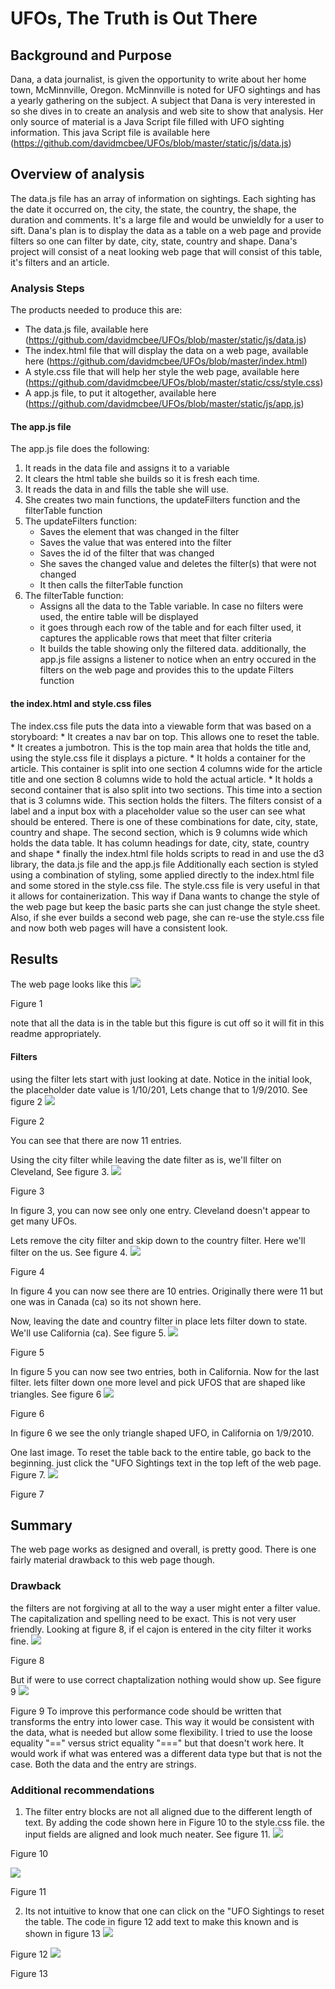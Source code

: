 # UFOs, The Truth is Out There
## Background and Purpose
Dana, a data journalist, is given the opportunity to write about her home town, McMinnville,
Oregon. McMinnville is noted for UFO sightings and has a yearly gathering on the subject. A subject
that Dana is very interested in so she dives in to create an analysis and web site to show that analysis.
Her only source of material is a Java Script file filled with UFO sighting information. This java Script file is available here (https://github.com/davidmcbee/UFOs/blob/master/static/js/data.js)

## Overview of analysis
The data.js file has an array of information on sightings. Each sighting has the date it occurred on, the city, the state, the country,
the shape, the duration and comments. It's a large file and would be unwieldly for a user to sift.
Dana's plan is to display the data as a table on a web page and provide filters so one can filter by date, city, state, country and shape.
Dana's project will consist of a neat looking web page that will consist of this table, it's filters and an article.

### Analysis Steps
The products needed to produce this are:
* The data.js file, available here (https://github.com/davidmcbee/UFOs/blob/master/static/js/data.js)
* The index.html file that will display the data on a web page, available here (https://github.com/davidmcbee/UFOs/blob/master/index.html)
* A style.css file that will help her style the web page, available here (https://github.com/davidmcbee/UFOs/blob/master/static/css/style.css)
* A app.js file, to put it altogether, available here (https://github.com/davidmcbee/UFOs/blob/master/static/js/app.js)

#### The app.js file
The app.js file does the following:
1. It reads in the data file and assigns it to a variable
2. It clears the html table she builds so it is fresh each time.
3. It reads the data in and fills the table she will use.
4. She creates two main functions, the updateFilters function and the filterTable function
5. The updateFilters function:
	* Saves the element that was changed in the filter
	* Saves the value that was entered into the filter
	* Saves the id of the filter that was changed
	* She saves the changed value and deletes the filter(s) that were not changed
	* It then calls the filterTable function
6. The filterTable function:
	* Assigns all the data to the Table variable. In case no filters were used, the entire table will be displayed
	* it goes through each row of the table and for each filter used, it captures the applicable rows that meet that filter criteria
	* It builds the table showing only the filtered data.
additionally, the app.js file assigns a listener to notice when an entry occured in the filters on the web page and provides this to the update Filters function

#### the index.html and style.css files
The index.css file puts the data into a viewable form that was based on a storyboard:
	* It creates a nav bar on top. This allows one to reset the table.
	* It creates a jumbotron. This is the top main area that holds the title and, using the style.css file it displays a picture.
	* It holds a container for the article. This container is split into one section 4 columns wide for the article title and one section 8
	columns wide to hold the actual article.
	* It holds a second container that is also split into two sections. This time into a section that is 3 columns wide. This section holds the filters. The
	filters consist of a label and a input box with a placeholder value so the user can see what should be entered. There is one of these combinations
	for date, city, state, country and shape.
	The second section, which is 9 columns wide which holds the data table. It has column headings for date, city, state, country and shape
	* finally the index.html file holds scripts to read in and use the d3 library, the data.js file and the app.js file
Additionally each section is styled using a combination of styling, some applied directly to the index.html file and some stored in the style.css file. The style.css
file is very useful in that it allows for containerization. This way if Dana wants to change the style of the web page but keep the basic parts she can just change
the style sheet. Also, if she ever builds a second web page, she can re-use the style.css file and now both web pages will have a consistent look.
## Results
The web page looks like this ![](https://github.com/davidmcbee/UFOs/blob/master/static/images/initial_wp.png)

Figure 1

note that all the data is in the table but this figure is cut off so it will fit in this readme appropriately.

#### Filters
using the filter lets start with just looking at date. Notice in the initial look, the placeholder date value is 1/10/201, Lets change that to 1/9/2010. See figure 2
![](https://github.com/davidmcbee/UFOs/blob/master/static/images/date_filter.png)

Figure 2

You can see that there are now 11 entries.

Using the city filter while leaving the date filter as is, we'll filter on Cleveland, See figure 3.
![](https://github.com/davidmcbee/UFOs/blob/master/static/images/city_filter.png)

Figure 3

In figure 3, you can now see only one entry. Cleveland doesn't appear to get many UFOs.

Lets remove the city filter and skip down to the country filter. Here we'll filter on the us. See figure 4.
![](https://github.com/davidmcbee/UFOs/blob/master/static/images/country_filter.png)

Figure 4

In figure 4 you can now see there are 10 entries. Originally there were 11 but one was in Canada (ca) so its not shown here.

Now, leaving the date and country filter in place lets filter down to state. We'll use California (ca). See figure 5.
![](https://github.com/davidmcbee/UFOs/blob/master/static/images/ca_filter.png)

Figure 5

In figure 5 you can now see two entries, both in California. Now for the last filter. lets filter down one more level and pick UFOS that are shaped like triangles.
See figure 6
![](https://github.com/davidmcbee/UFOs/blob/master/static/images/shape_filter.png)

Figure 6

In figure 6 we see the only triangle shaped UFO, in California on 1/9/2010. 

One last image. To reset the table back to the entire table, go back to the beginning. just click the "UFO Sightings text in the top left of the web page. Figure 7.
![](https://github.com/davidmcbee/UFOs/blob/master/static/images/reset.png)

Figure 7

## Summary
The web page works as designed and overall, is pretty good. There is one fairly material drawback to this web page though.

### Drawback
the filters are not forgiving at all to the way a user might enter a filter value. The capitalization and spelling need to be exact. This is not very user friendly.
Looking at figure 8, if el cajon is entered in the city filter it works fine.
![](https://github.com/davidmcbee/UFOs/blob/master/static/images/drawback1.png)


Figure 8

But if were to use correct chaptalization nothing would show up. See figure 9
![](https://github.com/davidmcbee/UFOs/blob/master/static/images/drawback2.png)


Figure 9
To improve this performance code should be written that transforms the entry into lower case. This way it would be consistent with the data, what is needed but allow
some flexibility. I tried to use the loose equality "==" versus strict equality "===" but that doesn't work here. It would work if what was entered was a different data type
but that is not the case. Both the data and the entry are strings.

### Additional recommendations
1. The filter entry blocks are not all aligned due to the different length of text. By adding the code shown here in Figure 10 to the style.css file. the input fields are aligned and look much neater. See figure 11.
![](https://github.com/davidmcbee/UFOs/blob/master/static/images/filter_block_css.png)

Figure 10

![](https://github.com/davidmcbee/UFOs/blob/master/static/images/filter_block_aligned.png)

Figure 11

2. Its not intuitive to know that one can click on the "UFO Sightings to reset the table. The code in figure 12 add text to make this known and is shown in figure 13
![](https://github.com/davidmcbee/UFOs/blob/master/static/images/reset_code.png)

Figure 12
![](https://github.com/davidmcbee/UFOs/blob/master/static/images/reset_image.png)

Figure 13

